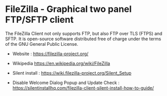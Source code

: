 # FileZilla - Graphical two panel FTP/SFTP client

The FileZilla Client not only supports FTP, but also FTP over TLS (FTPS) and SFTP.
It is open-source software distributed free of charge under the terms of the GNU General Public License.

* Website : https://filezilla-project.org/
* Wikipedia https://en.wikipedia.org/wiki/FileZilla

* Silent install : https://wiki.filezilla-project.org/Silent_Setup
* Disable Welcome Dialog Popup and Update Check : https://silentinstallhq.com/filezilla-client-silent-install-how-to-guide/
